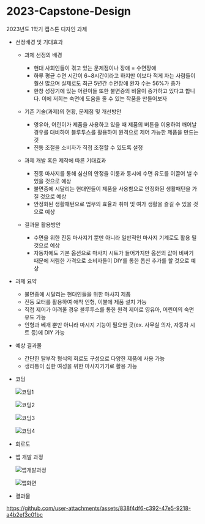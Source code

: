 # 2023-Capstone-Design
2023년도 1학기 캡스톤 디자인 과제 

- 선정배경 및 기대효과
  - 과제 선정의 배경
    - 현대 사회인들이 겪고 있는 문제점이나 장애 = 수면장애
    - 하루 평균 수면 시간이 6~8시간이라고 하지만 이보다 적게 자는 사람들이 훨신 많으며 실제로도 최근 5년간 수면장애 환자 수는 56%가 증가
    - 한창 성장기에 있는 어린이들 또한 불면증의 비율이 증가하고 있다고 합니다. 이에 저희는 숙면에 도움을 줄 수 있는 작품을 만들어보자
   
  - 기존 기술(과제)의 현황, 문제점 및 개선방안
    - 영유아, 어린이가 제품을 사용하고 있을 때 제품의 버튼을 이용하여 깨어날 경우를 대비하여 블루투스를 활용하여 원격으로 제어 가능한 제품을 만드는 것
    - 진동 조절을 소비자가 직접 조절할 수 있도록 설정
   
  - 과제 개발 혹은 제작에 따른 기대효과
    - 진동 마사지를 통해 심신의 안정을 이룸과 동시에 수면 유도를 이끌어 낼 수 있을 것으로 예상
    - 불면증에 시달리는 현대인들이 제품을 사용함으로 안정화된 생활패턴을 가질 것으로 예상
    - 안정화된 생활패턴으로 업무의 효율과 취미 및 여가 생활을 즐길 수 있을 것으로 예상
  
  - 결과물 활용방안
    - 수면을 위한 진동 마사지기 뿐만 아니라 일반적인 마사지 기계로도 활용 될 것으로 예상
    - 자동차에도 기본 옵션으로 마사지 시트가 들어가지만 옵션의 값이 비싸기 때문에 저렴한 
      가격으로 소비자들이 DIY를 통한 옵션 추가를 할 것으로 예상

- 과제 요약
  - 불면증에 시달리는 현대인들을 위한 마사지 제품
  - 진동 모터를 활용하여 애착 인형, 이불에 제품 설치 가능
  - 직접 제어가 어려울 경우 블루투스를 통한 원격 제어로 영유아, 어린이의 숙면 유도 가능
  - 인형과 베개 뿐만 아니라 마시지 기능이 필요한 곳(ex. 사무실 의자, 자동차 시트 등)에 
    DIY 가능

- 예상 결과물
  - 간단한 탈부착 형식의 회로도 구성으로 다양한 제품에 사용 가능
  - 생리통이 심한 여성을 위한 마사지기기로 활용 가능

 - 코딩

   ![코딩1](https://github.com/Hwangji99/2023-Capstone/blob/main/images/coding001.PNG?raw=true)


   ![코딩2](https://github.com/Hwangji99/2023-Capstone/blob/main/images/coding002.PNG?raw=true)


   ![코딩3](https://github.com/Hwangji99/2023-Capstone/blob/main/images/coding003.PNG?raw=true)


   ![코딩4](https://github.com/Hwangji99/2023-Capstone/blob/main/images/coding004.PNG?raw=true)

- 회로도


- 앱 개발 과정

  ![앱개발과정](https://github.com/Hwangji99/2023-Capstone/blob/main/images/Application.png?raw=true)

  
   
  ![앱화면](https://github.com/Hwangji99/2023-Capstone/blob/main/images/AppScreen.png?raw=true)

  
- 결과물



https://github.com/user-attachments/assets/838f4df6-c392-47e5-9218-a4b2ef3c01bc


  
